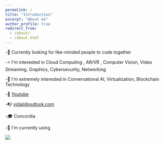 ```yaml
---
permalink: /
title: "Introduction"
excerpt: "About me"
author_profile: true
redirect_from: 
  - /about/
  - /about.html
---
```


-🌱  Currently looking for like-minded people to code together

-⚡  I'm interested in Cloud Computing , AR/VR , Computer Vision, Video Streaming, Graphics, Cybersecurity, Networking

-💫  I'm extremely interested in Conversational AI, Virtualization, Blockchain Technology

-👯  [Youtube](https://www.youtube.com/channel/UCnAZEd_Q-5JI9UX53bd5LQQ)

-📭  yidaii@outlook.com

-🎓  Concordia

-🔭  I'm currently using

<a href="https://wakatime.com"><img src="https://wakatime.com/share/@yida/b093ff7d-e18f-4b6a-ba1a-d4fca6889097.png" /></a>



